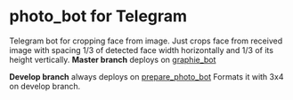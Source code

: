 # photo_bot for Telegram
Telegram bot for cropping face from image.
Just crops face from received image with spacing 1/3 of detected face width horizontally and 1/3 of its height vertically. 
**Master branch** deploys on [graphie_bot](https://t.me/graphie_bot)

**Develop branch** always deploys on [prepare_photo_bot](https://t.me//prepare_photo_bot)
Formats it with 3x4 on develop branch. 
